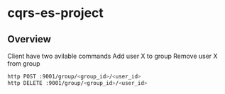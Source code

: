 # cqrs-es-project

## Overview
Client have two avilable commands
Add user X to group
Remove user X from group

```bash
http POST :9001/group/<group_id>/<user_id>
http DELETE :9001/group/<group_id>/<user_id>
```